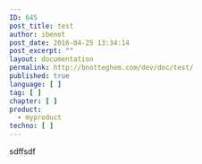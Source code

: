 ```yaml
---
ID: 645
post_title: test
author: ibenot
post_date: 2016-04-25 13:34:14
post_excerpt: ""
layout: documentation
permalink: http://bnotteghem.com/dev/doc/test/
published: true
language: [ ]
tag: [ ]
chapter: [ ]
product:
  - myproduct
techno: [ ]
---
```

sdffsdf